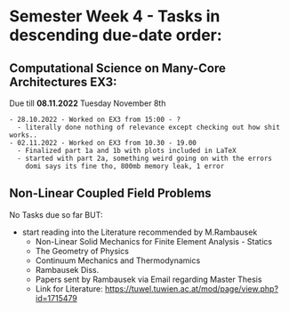 # Semester Week 4 - Tasks in descending due-date order: <br>


## Computational Science on Many-Core Architectures EX3:<br>
Due till **08.11.2022** Tuesday November 8th

    - 28.10.2022 - Worked on EX3 from 15:00 - ?
      - literally done nothing of relevance except checking out how shit works..
    - 02.11.2022 - Worked on EX3 from 10.30 - 19.00
      - Finalized part 1a and 1b with plots included in LaTeX
      - started with part 2a, something weird going on with the errors
        domi says its fine tho, 800mb memory leak, 1 error

## Non-Linear Coupled Field Problems
No Tasks due so far BUT:
- start reading into the Literature recommended by M.Rambausek
  - Non-Linear Solid Mechanics for Finite Element Analysis - Statics
  - The Geometry of Physics
  - Continuum Mechanics and Thermodynamics
  - Rambausek Diss.
  - Papers sent by Rambausek via Email regarding Master Thesis
  - Link for Literature: https://tuwel.tuwien.ac.at/mod/page/view.php?id=1715479

